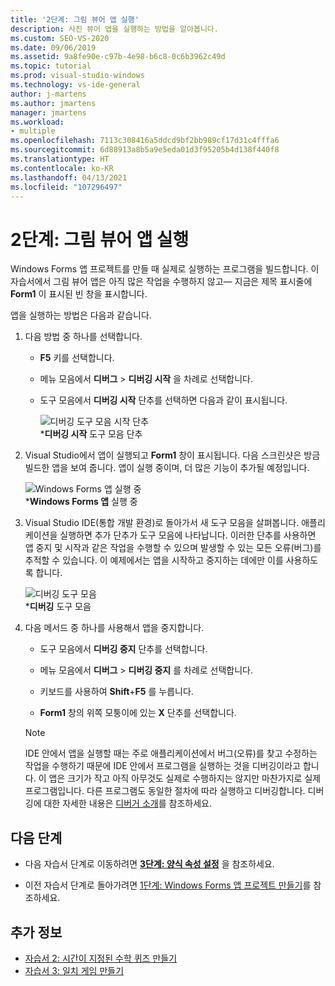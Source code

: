 ```yaml
---
title: '2단계: 그림 뷰어 앱 실행'
description: 사진 뷰어 앱을 실행하는 방법을 알아봅니다.
ms.custom: SEO-VS-2020
ms.date: 09/06/2019
ms.assetid: 9a8fe90e-c97b-4e98-b6c8-0c6b3962c49d
ms.topic: tutorial
ms.prod: visual-studio-windows
ms.technology: vs-ide-general
author: j-martens
ms.author: jmartens
manager: jmartens
ms.workload:
- multiple
ms.openlocfilehash: 7113c308416a5ddcd9bf2bb989cf17d31c4fffa6
ms.sourcegitcommit: 6d88913a8b5a9e5eda01d3f95205b4d138f440f8
ms.translationtype: HT
ms.contentlocale: ko-KR
ms.lasthandoff: 04/13/2021
ms.locfileid: "107296497"
---
```

# <a name="step-2-run-your-picture-viewer-app"></a>2단계: 그림 뷰어 앱 실행

Windows Forms 앱 프로젝트를 만들 때 실제로 실행하는 프로그램을 빌드합니다. 이 자습서에서 그림 뷰어 앱은 아직 많은 작업을 수행하지 않고&mdash; 지금은 제목 표시줄에 **Form1** 이 표시된 빈 창을 표시합니다.

앱을 실행하는 방법은 다음과 같습니다. 

1. 다음 방법 중 하나를 선택합니다.

    - **F5** 키를 선택합니다.

    - 메뉴 모음에서 **디버그** > **디버깅 시작** 을 차례로 선택합니다.

    - 도구 모음에서 **디버깅 시작** 단추를 선택하면 다음과 같이 표시됩니다.

      ![디버깅 도구 모음 시작 단추](../ide/media/express_icondebug.png)<br>
      ***디버깅 시작** 도구 모음 단추

1. Visual Studio에서 앱이 실행되고 **Form1** 창이 표시됩니다. 다음 스크린샷은 방금 빌드한 앱을 보여 줍니다. 앱이 실행 중이며, 더 많은 기능이 추가될 예정입니다.

     ![Windows Forms 앱 실행 중](../ide/media/express_firstrun.png)<br>
***Windows Forms 앱** 실행 중

1. Visual Studio IDE(통합 개발 환경)로 돌아가서 새 도구 모음을 살펴봅니다. 애플리케이션을 실행하면 추가 단추가 도구 모음에 나타납니다. 이러한 단추를 사용하면 앱 중지 및 시작과 같은 작업을 수행할 수 있으며 발생할 수 있는 모든 오류(버그)를 추적할 수 있습니다. 이 예제에서는 앱을 시작하고 중지하는 데에만 이를 사용하도록 합니다.

     ![디버깅 도구 모음](../ide/media/express_debugtoolbar.png)<br>
***디버깅** 도구 모음

1. 다음 메서드 중 하나를 사용해서 앱을 중지합니다.

    - 도구 모음에서 **디버깅 중지** 단추를 선택합니다.

    - 메뉴 모음에서 **디버그** > **디버깅 중지** 를 차례로 선택합니다.

    - 키보드를 사용하여 **Shift**+**F5** 를 누릅니다.

    - **Form1** 창의 위쪽 모퉁이에 있는 **X** 단추를 선택합니다.

    > [!NOTE]
    > IDE 안에서 앱을 실행할 때는 주로 애플리케이션에서 버그(오류)를 찾고 수정하는 작업을 수행하기 때문에 IDE 안에서 프로그램을 실행하는 것을 디버깅이라고 합니다. 이 앱은 크기가 작고 아직 아무것도 실제로 수행하지는 않지만 마찬가지로 실제 프로그램입니다. 다른 프로그램도 동일한 절차에 따라 실행하고 디버깅합니다. 디버깅에 대한 자세한 내용은 [디버거 소개](../debugger/debugger-feature-tour.md)를 참조하세요.

## <a name="next-steps"></a>다음 단계

* 다음 자습서 단계로 이동하려면 **[3단계: 양식 속성 설정](../ide/step-3-set-your-form-properties.md)** 을 참조하세요.

* 이전 자습서 단계로 돌아가려면 [1단계: Windows Forms 앱 프로젝트 만들기](../ide/step-1-create-a-windows-forms-application-project.md)를 참조하세요.

## <a name="see-also"></a>추가 정보

* [자습서 2: 시간이 지정된 수학 퀴즈 만들기](tutorial-2-create-a-timed-math-quiz.md)
* [자습서 3: 일치 게임 만들기](tutorial-3-create-a-matching-game.md)
